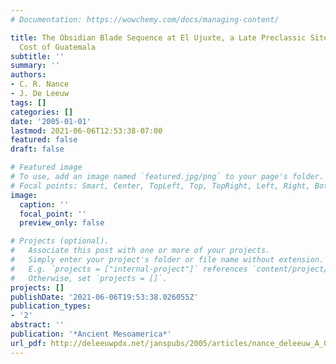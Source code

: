 ```yaml
---
# Documentation: https://wowchemy.com/docs/managing-content/

title: The Obsidian Blade Sequence at El Ujuxte, a Late Preclassic Site on the South
  Cost of Guatemala
subtitle: ''
summary: ''
authors:
- C. R. Nance
- J. De Leeuw
tags: []
categories: []
date: '2005-01-01'
lastmod: 2021-06-06T12:53:38-07:00
featured: false
draft: false

# Featured image
# To use, add an image named `featured.jpg/png` to your page's folder.
# Focal points: Smart, Center, TopLeft, Top, TopRight, Left, Right, BottomLeft, Bottom, BottomRight.
image:
  caption: ''
  focal_point: ''
  preview_only: false

# Projects (optional).
#   Associate this post with one or more of your projects.
#   Simply enter your project's folder or file name without extension.
#   E.g. `projects = ["internal-project"]` references `content/project/deep-learning/index.md`.
#   Otherwise, set `projects = []`.
projects: []
publishDate: '2021-06-06T19:53:38.026055Z'
publication_types:
- '2'
abstract: ''
publication: '*Ancient Mesoamerica*'
url_pdf: http://deleeuwpdx.net/janspubs/2005/articles/nance_deleeuw_A_05.pdf
---
```

